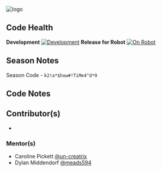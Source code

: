 ![logo](https://github.com/FRC-3695/2023-Season---Crescendo/blob/master/Logo.jpeg?raw=true)
## Code Health
**Development** [![Development](https://www.codefactor.io/repository/github/frc-3695/2024-season---showtime/badge)](https://www.codefactor.io/repository/github/frc-3695/2024-season---showtime)  **Release for Robot** [![On Robot](https://www.codefactor.io/repository/github/frc-3695/2024-season---showtime/badge/robot-deployed)](https://www.codefactor.io/repository/github/frc-3695/2024-season---showtime/overview/robot-deployed)
## Season Notes
Season Code - `k2!a*$how#!TiMe4^d*9`
## Code Notes
## Contributor(s)
- 
### Mentor(s)
- Caroline Pickett [@un-creatrix](https://github.com/un-creatrix)
- Dylan Middendorf [@meads594](https://github.com/meads594)
